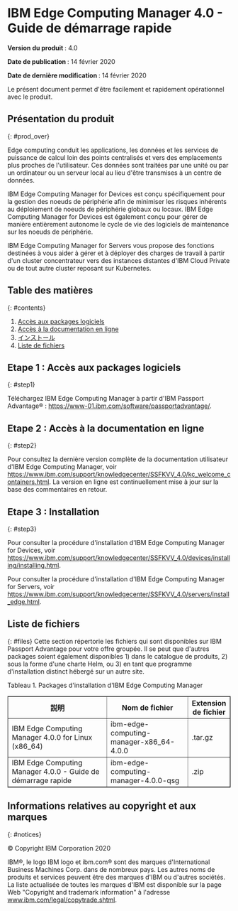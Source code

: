 # IBM Edge Computing Manager 4.0 - Guide de démarrage rapide

<b>Version du produit </b>: 4.0

<b>Date de publication </b>: 14 février 2020

<b>Date de dernière modification </b>: 14 février 2020

Le présent document permet d'être facilement et rapidement opérationnel avec le produit.

## Présentation du produit
{: #prod_over}

Edge computing conduit les applications, les données et les services de puissance de calcul loin des points centralisés et vers des emplacements plus proches de l'utilisateur. Ces données sont traitées par une unité ou par un ordinateur ou un serveur local au lieu d'être transmises à un centre de données.

IBM Edge Computing Manager for Devices est conçu spécifiquement pour la gestion des noeuds de périphérie afin de minimiser les risques inhérents au déploiement de noeuds de périphérie globaux ou locaux. IBM Edge Computing Manager for Devices est également conçu pour gérer de manière entièrement autonome le cycle de vie des logiciels de maintenance sur les noeuds de périphérie.

IBM Edge Computing Manager for Servers vous propose des fonctions destinées à vous aider à gérer et à déployer des charges de travail à partir d'un cluster concentrateur vers des instances distantes d'IBM Cloud Private ou de tout autre cluster reposant sur Kubernetes.

## Table des matières
{: #contents}

 1. [Accès aux packages logiciels](#step1)
 2. [Accès à la documentation en ligne](#step2)
 3. [インストール](#step3)
 4. [Liste de fichiers](#files)

## Etape 1 : Accès aux packages logiciels
{: #step1}

Téléchargez IBM Edge Computing Manager à partir d'IBM Passport Advantage® : https://www-01.ibm.com/software/passportadvantage/.

## Etape 2 : Accès à la documentation en ligne
{: #step2}

Pour consultez la dernière version complète de la documentation utilisateur d'IBM Edge Computing Manager, voir https://www.ibm.com/support/knowledgecenter/SSFKVV_4.0/kc_welcome_containers.html. La version en ligne est continuellement mise à jour sur la base des commentaires en retour.

## Etape 3 : Installation
{: #step3}

Pour consulter la procédure d'installation d'IBM Edge Computing Manager for Devices, voir https://www.ibm.com/support/knowledgecenter/SSFKVV_4.0/devices/installing/installing.html.

Pour consulter la procédure d'installation d'IBM Edge Computing Manager for Servers, voir https://www.ibm.com/support/knowledgecenter/SSFKVV_4.0/servers/install_edge.html.

## Liste de fichiers
{: #files}
Cette section répertorie les fichiers qui sont disponibles sur IBM Passport Advantage pour votre offre groupée. Il se peut que d'autres packages soient également disponibles 1) dans le catalogue de produits, 2) sous la forme d'une charte Helm, ou 3) en tant que programme d'installation distinct hébergé sur un autre site.

Tableau 1. Packages d'installation d'IBM Edge Computing Manager
<table border="1" width="100%">
  <tr>
    <th width="50%">説明</th>
    <th width="40%">Nom de fichier<br></th>
    <th width="10%">Extension de fichier<br></th>
  </tr>
  <tr>
    <td>IBM Edge Computing Manager 4.0.0 for Linux (x86_64)</td>
    <td>ibm-edge-computing-manager-x86_64-4.0.0</td>
    <td>.tar.gz</td>
  </tr>
  <tr>
    <td>IBM Edge Computing Manager 4.0.0 - Guide de démarrage rapide</td>
    <td>ibm-edge-computing-manager-4.0.0-qsg</td>
    <td>.zip</td>
  </tr>
</table>

## Informations relatives au copyright et aux marques
{: #notices}

© Copyright IBM Corporation 2020



IBM®, le logo IBM logo et ibm.com® sont des marques d'International Business Machines Corp. dans de nombreux pays. Les autres noms de produits et services peuvent être des marques d'IBM ou d'autres sociétés. La liste actualisée de toutes les marques d'IBM est disponible sur la page Web "Copyright and trademark information" à l'adresse www.ibm.com/legal/copytrade.shtml.
